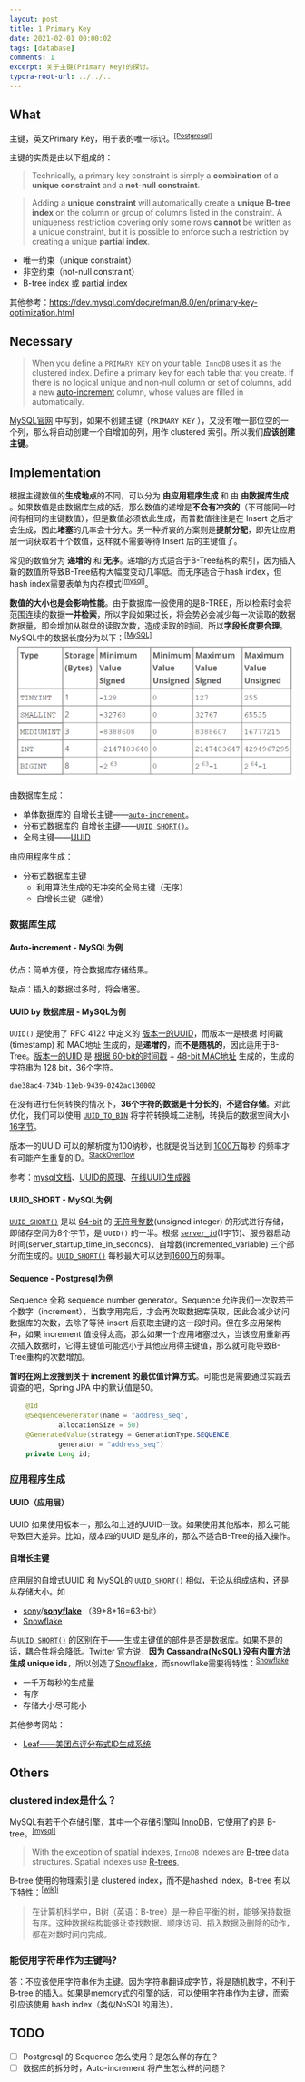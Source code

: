```yaml
---
layout: post
title: 1.Primary Key
date: 2021-02-01 00:00:02
tags: [database]
comments: 1
excerpt: 关于主键(Primary Key)的探讨。
typora-root-url: ../../..
---
```


## What

主键，英文Primary Key，用于表的唯一标识。<sup>[[Postgresql]](https://www.postgresql.org/docs/8.1/ddl-constraints.html)</sup>

主键的实质是由以下组成的：

> Technically, a primary key constraint is simply a **combination** of a **unique constraint** and a **not-null constraint**. 

> Adding a **unique constraint** will automatically create a **unique B-tree index** on the column or group of columns listed in the constraint. A uniqueness restriction covering only some rows **cannot** be written as a unique constraint, but it is possible to enforce such a restriction by creating a unique **partial index**.

- 唯一约束（unique constraint）
- 非空约束（not-null constraint）
- B-tree index 或 [partial index](https://www.postgresql.org/docs/current/indexes-partial.html)

其他参考：https://dev.mysql.com/doc/refman/8.0/en/primary-key-optimization.html

## Necessary

> When you define a `PRIMARY KEY` on your table, `InnoDB` uses it as the clustered index. Define a primary key for each table that you create. If there is no logical unique and non-null column or set of columns, add a new [auto-increment](https://dev.mysql.com/doc/refman/8.0/en/glossary.html#glos_auto_increment) column, whose values are filled in automatically.

[MySQL官网](https://dev.mysql.com/doc/refman/8.0/en/innodb-index-types.html) 中写到，如果不创建主键（`PRIMARY KEY` ），又没有唯一部位空的一个列，那么将自动创建一个自增加的列，用作 clustered 索引。所以我们**应该创建主键**。

## Implementation

根据主键数值的**生成地点**的不同，可以分为 **由应用程序生成** 和 由 **由数据库生成** 。如果数值是由数据库生成的话，那么数值的递增是**不会有冲突的**（不可能同一时间有相同的主键数值），但是数值必须依此生成，而普数值往往是在 Insert 之后才会生成，因此**堵塞**的几率会十分大。另一种折衷的方案则是**提前分配**，即先让应用层一词获取若干个数值，这样就不需要等待 Insert 后的主键值了。

常见的数值分为 **递增的** 和 **无序**。递增的方式适合于B-Tree结构的索引，因为插入新的数值所导致B-Tree结构大幅度变动几率低。而无序适合于hash index，但hash index需要表单为内存模式<sup>[[mysql]](https://dev.mysql.com/doc/refman/8.0/en/glossary.html#glos_hash_index)</sup>。

**数值的大小也是会影响性能**。由于数据库一般使用的是B-TREE，所以检索时会将范围连续的数据**一并检索**，所以字段如果过长，将会势必会减少每一次读取的数据数据量，即会增加从磁盘的读取次数，造成读取的时间。所以**字段长度要合理**。MySQL中的数据长度分为以下：<sup>[[MySQL]](https://dev.mysql.com/doc/refman/8.0/en/integer-types.html)</sup>![image-20210217114118363](/assets/blog_res/image-20210217114118363.png)

由数据库生成：

- 单体数据库的 自增长主键——[`auto-increment`](#auto-increment)。
- 分布式数据库的 自增长主键——[`UUID_SHORT()`](https://dev.mysql.com/doc/refman/8.0/en/miscellaneous-functions.html#function_uuid-short)。
- 全局主键——[UUID](https://dev.mysql.com/doc/refman/8.0/en/miscellaneous-functions.html#function_uuid)

由应用程序生成：

- 分布式数据库主键
  - 利用算法生成的无冲突的全局主键（无序）
  - 自增长主键（递增）

### 数据库生成

#### Auto-increment - MySQL为例

优点：简单方便，符合数据库存储结果。

缺点：插入的数据过多时，将会堵塞。

#### UUID by 数据库层 - MySQL为例

 `UUID()` 是使用了 RFC 4122 中定义的 <u>版本一的UUID</u>，而版本一是根据 时间戳(timestamp) 和 MAC地址 生成的，是**递增的**，而**不是随机的**，因此适用于B-Tree。<u>版本一的UIID</u> 是 <u>根据 60-bit的时间戳</u> + <u>48-bit MAC地址</u> 生成的，生成的字符串为 128 bit，36个字符。

```
dae38ac4-734b-11eb-9439-0242ac130002
```

在没有进行任何转换的情况下，**36个字符的数据是十分长的，不适合存储**。对此优化，我们可以使用 [`UUID_TO_BIN`](https://dev.mysql.com/doc/refman/8.0/en/miscellaneous-functions.html#function_uuid-to-bin) 将字符转换城二进制，转换后的数据空间大小 <u>16字节</u>。

版本一的UUID 可以的解析度为100纳秒，也就是说当达到 <u>1000万</u>每秒 的频率才有可能产生重复的ID。<sup>[StackOverflow](https://stackoverflow.com/a/6963990/4883754)</sup>

参考：[mysql文档](https://dev.mysql.com/doc/refman/8.0/en/miscellaneous-functions.html#function_uuid)、[UUID的原理](https://www.sohamkamani.com/uuid-versions-explained/)、[在线UUID生成器](https://www.uuidgenerator.net/version1)

#### UUID_SHORT - MySQL为例

[`UUID_SHORT()`](https://dev.mysql.com/doc/refman/8.0/en/miscellaneous-functions.html#function_uuid-short) 是以 <u>64-bit</u> 的 <u>无符号整数</u>(unsigned integer) 的形式进行存储，即储存空间为8个字节，是 `UUID()` 的一半。根据 [`server_id`](https://dev.mysql.com/doc/refman/8.0/en/replication-options.html#sysvar_server_id)(1字节)、服务器启动时间(server_startup_time_in_seconds)、自增数(incremented_variable) 三个部分而生成的。[`UUID_SHORT()`](https://dev.mysql.com/doc/refman/8.0/en/miscellaneous-functions.html#function_uuid-short) 每秒最大可以达到<u>1600万</u>的频率。

#### Sequence  -  Postgresql为例

Sequence 全称 sequence number generator。Sequence 允许我们一次取若干个数字（increment），当数字用完后，才会再次取数据库获取，因此会减少访问数据库的次数，去除了等待 insert 后获取主键的这一段时间。但在多应用架构种，如果 increment 值设得太高，那么如果一个应用堵塞过久，当该应用重新再次插入数据时，它得主键值可能远小于其他应用得主键值，那么就可能导致B-Tree重构的次数增加。

**暂时在网上没搜到关于 increment 的最优值计算方式**。可能也是需要通过实践去调查的吧，Spring JPA 中的默认值是50。

```java
    @Id
    @SequenceGenerator(name = "address_seq",
            allocationSize = 50)
    @GeneratedValue(strategy = GenerationType.SEQUENCE,
            generator = "address_seq")
    private Long id;
```

### 应用程序生成

#### UUID（应用层）

UUID 如果使用版本一，那么和上述的UUID一致。如果使用其他版本，那么可能导致巨大差异。比如，版本四的UUID 是乱序的，那么不适合B-Tree的插入操作。

#### 自增长主键

应用层的自增式UUID 和 MySQL的 [`UUID_SHORT()`](https://dev.mysql.com/doc/refman/8.0/en/miscellaneous-functions.html#function_uuid-short)  相似，无论从组成结构，还是从存储大小。如

- [sony](https://github.com/sony)/**[sonyflake](https://github.com/sony/sonyflake)** （39+8+16=63-bit）
- [Snowflake](https://blog.twitter.com/engineering/en_us/a/2010/announcing-snowflake.html)

与[`UUID_SHORT()`](https://dev.mysql.com/doc/refman/8.0/en/miscellaneous-functions.html#function_uuid-short) 的区别在于——生成主键值的部件是否是数据库。如果不是的话，耦合性将会降低。Twitter 官方说，**因为 Cassandra(NoSQL) 没有内置方法生成 unique ids**，所以创造了[Snowflake](https://blog.twitter.com/engineering/en_us/a/2010/announcing-snowflake.html)，而snowflake需要得特性：<sup>[Snowflake](https://blog.twitter.com/engineering/en_us/a/2010/announcing-snowflake.html)</sup>

- 一千万每秒的生成量
- 有序
- 存储大小尽可能小

其他参考网站：

- [Leaf——美团点评分布式ID生成系统](https://tech.meituan.com/2017/04/21/mt-leaf.html)

## Others

### clustered index是什么？

MySQL有若干个存储引擎，其中一个存储引擎叫 [InnoDB](https://dev.mysql.com/doc/refman/8.0/en/glossary.html#glos_innodb)，它使用了的是 B-tree。<sup>[[mysql]](https://dev.mysql.com/doc/refman/8.0/en/innodb-physical-structure.html)</sup>

> With the exception of spatial indexes, `InnoDB` indexes are [B-tree](https://dev.mysql.com/doc/refman/8.0/en/glossary.html#glos_b_tree) data structures. Spatial indexes use [R-trees](https://dev.mysql.com/doc/refman/8.0/en/glossary.html#glos_r_tree),

B-tree 使用的物理索引是 clustered index，而不是hashed index。B-tree 有以下特性：<sup>[[wik]i](https://zh.wikipedia.org/wiki/B%E6%A0%91)</sup>

> 在计算机科学中，B树（英语：B-tree）是一种自平衡的树，能够保持数据有序。这种数据结构能够让查找数据、顺序访问、插入数据及删除的动作，都在对数时间内完成。

### 能使用字符串作为主键吗?

答：不应该使用字符串作为主键。因为字符串翻译成字节，将是随机数字，不利于 B-tree 的插入。如果是memory式的引擎的话，可以使用字符串作为主键，而索引应该使用 hash index（类似NoSQL的用法）。

## TODO

- [ ] Postgresql 的 Sequence 怎么使用？是怎么样的存在？
- [ ] 数据库的拆分时，Auto-increment 将产生怎么样的问题？